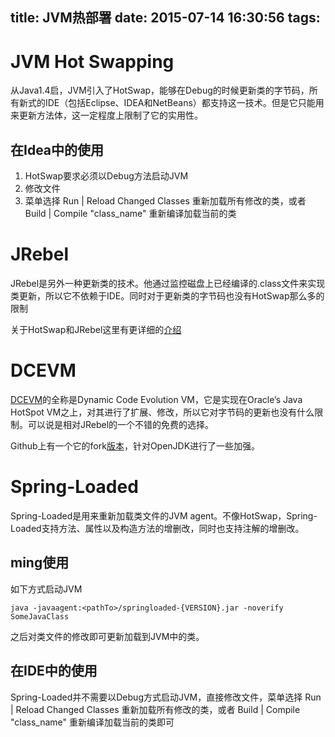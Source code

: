 title: JVM热部署
date: 2015-07-14 16:30:56
tags:
---

JVM Hot Swapping
================
从Java1.4启，JVM引入了HotSwap，能够在Debug的时候更新类的字节码，所有新式的IDE（包括Eclipse、IDEA和NetBeans）都支持这一技术。但是它只能用来更新方法体，这一定程度上限制了它的实用性。

<!--more-->

在Idea中的使用
------------

1. HotSwap要求必须以Debug方法启动JVM
2. 修改文件
3. 菜单选择 Run | Reload Changed Classes 重新加载所有修改的类，或者 Build | Compile "class_name" 重新编译加载当前的类


JRebel
======
JRebel是另外一种更新类的技术。他通过监控磁盘上已经编译的.class文件来实现类更新，所以它不依赖于IDE。同时对于更新类的字节码也没有HotSwap那么多的限制


关于HotSwap和JRebel这里有更详细的[介绍][1]

DCEVM 
======
[DCEVM][2]的全称是Dynamic Code Evolution VM，它是实现在Oracle’s Java HotSpot VM之上，对其进行了扩展、修改，所以它对字节码的更新也没有什么限制。可以说是相对JRebel的一个不错的免费的选择。

Github上有一个它的fork[版本][3]，针对OpenJDK进行了一些加强。

Spring-Loaded
==============
Spring-Loaded是用来重新加载类文件的JVM agent。不像HotSwap，Spring-Loaded支持方法、属性以及构造方法的增删改，同时也支持注解的增删改。

ming使用
----
如下方式启动JVM

```
java -javaagent:<pathTo>/springloaded-{VERSION}.jar -noverify SomeJavaClass
```

之后对类文件的修改即可更新加载到JVM中的类。

在IDE中的使用
------------
Spring-Loaded并不需要以Debug方式启动JVM，直接修改文件，菜单选择 Run | Reload Changed Classes 重新加载所有修改的类，或者 Build | Compile "class_name" 重新编译加载当前的类即可



[1]: http://zeroturnaround.com/blog/reloading_java_classes_401_hotswap_jrebel/
[2]: http://ssw.jku.at/dcevm/
[3]: https://github.com/dcevm/dcevm